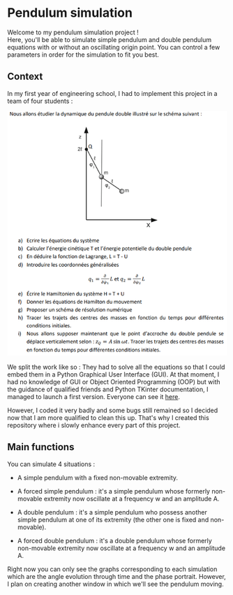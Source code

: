 # Pendulum simulation

Welcome to my pendulum simulation project !  
Here, you'll be able to simulate simple pendulum and double pendulum equations with or without an oscillating origin point. You can control a few parameters in order for the simulation to fit you best.
## Context

In my first year of engineering school, I had to implement this project in a team of four students :

 ![Image of the exercise](image/subject.png)

We split the work like so :
They had to solve all the equations so that I could embed them in a Python Graphical User Interface (GUI).
At that moment, I had no knowledge of GUI or Object Oriented Programming (OOP) but with the guidance of qualified friends and Python TKinter documentation, I managed to launch a first version. Everyone can see it [here](https://github.com/KIMOUGINOT/PMI).

However, I coded it very badly and some bugs still remained so I decided now that I am more qualified to clean this up. That's why I created this repository where i slowly enhance every part of this project.

## Main functions


You can simulate 4 situations :

- A simple pendulum with a fixed non-movable extremity.

- A forced simple pendulum : it's a simple pendulum whose formerly non-movable extremity now oscillate at a frequency w and an amplitude A.

- A double pendulum : it's a simple pendulum who possess another simple pendulum at one of its extremity (the other one is fixed and non-movable).

- A forced double pendulum : it's a double pendulum whose formerly non-movable extremity now oscillate at a frequency w and an amplitude A.

Right now you can only see the graphs corresponding to each simulation which are the angle evolution through time and the phase portrait. However, I plan on creating another window in which we'll see the pendulum moving.